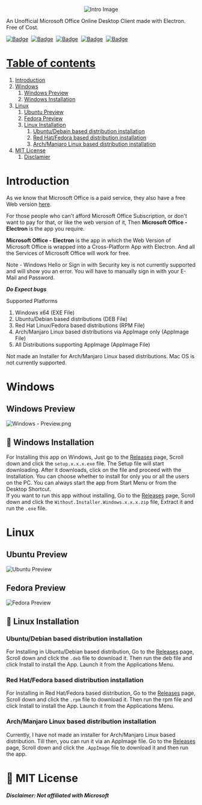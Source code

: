<p style="text-align: center"><img src="https://github.com/agam778/Microsoft-Office-Electron/blob/main/Intro%20Image.png?raw=true" alt="Intro Image"></p>

An Unofficial Microsoft Office Online Desktop Client made with Electron. Free of Cost.

<a href="https://bit.ly/agamtechtricks">![Badge](https://img.shields.io/badge/Made%20With%20♥-by%20Agam-orange?style=for-the-badge)</a>&nbsp;&nbsp;<a href="https://electronjs.org">![Badge](https://img.shields.io/badge/Developed%20With-Electron-red?logo=Electron&logoColor=white&style=for-the-badge)</a>&nbsp;&nbsp;<a href="https://github.com/agam778/Microsoft-Office-Electron/blob/main/license.txt">![Badge](https://img.shields.io/github/license/agam778/Microsoft-Office-Electron?style=for-the-badge)</a>&nbsp;&nbsp;<a href="https://github.com/agam778/Microsoft-Office-Electron/releases/">![Badge](https://img.shields.io/github/v/release/agam778/Microsoft-Office-Electron?label=Release&logo=github&style=for-the-badge&color=blue)</a>&nbsp;&nbsp;<a href="https://github.com/agam778/Microsoft-Office-Electron/releases/">![Badge](https://img.shields.io/github/downloads/agam778/Microsoft-Office-Electron/total?label=Downloads&style=for-the-badge)

# Table of contents

1. [Introduction](#Introduction)
2. [Windows](#Windows)
    1. [Windows Preview](#windows-preview)
    2. [Windows Installation](#-windows-installation)
3. [Linux](#linux)
    1. [Ubuntu Preview](#ubuntu-preview)
    2. [Fedora Preview](#fedora-preview)
    3. [Linux Installation](#-linux-installation)
        1. [Ubuntu/Debain based distribution installation](#ubuntudebian-based-distribution-installation)
        2. [Red Hat/Fedora based distribution installation](#red-hatfedora-based-distribution-installation)
        3. [Arch/Manjaro Linux based distribution installation](#archmanjaro-linux-based-distribution-installation)
4. [MIT License](#-mit-license)
    1. [Disclamier](#disclaimer-not-affiliated-with-microsoft)

# Introduction

As we know that Microsoft Office is a paid service, they also have a free Web version [here](https://office.com).

For those people who can't afford Microsoft Office Subscription, or don't want to pay for that, or like the web version of it, Then **Microsoft Office - Electron** is the app you require.

**Microsoft Office - Electron** is the app in which the Web Version of Microsoft Office is wrapped into a Cross-Platform App with Electron. And all the Services of Microsoft Office will work for free.

Note - Windows Hello or Sign in with Security key is not currently supported and will show you an error. You will have to manually sign in with your E-Mail and Password.

***Do Expect bugs***

Supported Platforms
1. Windows x64 (EXE File)
2. Ubuntu/Debian based distributions (DEB File)
3. Red Hat Linux/Fedora based distributions (RPM File)
4. Arch/Manjaro Linux based distributions via AppImage only (AppImage File)
5. All Distributions supporting AppImage (AppImage File)

Not made an Installer for Arch/Manjaro Linux based distributions.
Mac OS is not currently supported.

# Windows
## Windows Preview

![Windows - Preview.png](https://github.com/agam778/Microsoft-Office-Electron/blob/main/Preview/Windows%20Preview.png?raw=true)

## 📀 Windows Installation
For Installing this app on Windows, Just go to the [Releases](https://github.com/agam778/Microsoft-Office-Electron/releases) page, Scroll down and click the  `setup.x.x.x.exe` file. The Setup file will start downloading. After it downloads, click on the file and proceed with the Installation. You can choose whether to install for only you or all the users on the PC. You can always start the app from Start Menu or from the Desktop Shortcut.<br />
If you want to run this app without installing, Go to the [Releases](https://github.com/agam778/Microsoft-Office-Electron/releases) page, Scroll down and click the `Without.Installer.Windows.x.x.x.zip` file, Extract it and run the `.exe` file.
# Linux
## Ubuntu Preview
![Ubuntu Preview](https://github.com/agam778/Microsoft-Office-Electron/blob/main/Preview/Ubuntu%20Preview.png?raw=true)

## Fedora Preview
![Fedora Preview](https://raw.githubusercontent.com/agam778/Microsoft-Office-Electron/main/Preview/Fedora%20Preview.png)

## 📀 Linux Installation
### Ubuntu/Debian based distribution installation
For Installing in Ubuntu/Debian based distribution, Go to the [Releases](https://github.com/agam778/Microsoft-Office-Electron/releases) page, Scroll down and click the `.deb` file to download it. Then run the deb file and click Install to install the App. Launch it from the Applications Menu.

### Red Hat/Fedora based distribution installation
For Installing in Red Hat/Fedora based distribution, Go to the [Releases](https://github.com/agam778/Microsoft-Office-Electron/releases) page, Scroll down and click the `.rpm` file to download it. Then run the rpm file and click Install to install the App. Launch it from the Applications Menu.

### Arch/Manjaro Linux based distribution installation
Currently, I have not made an installer for Arch/Manjaro Linux based distribution. Till then, you can run it via an AppImage file. Go to the [Releases](https://github.com/agam778/Microsoft-Office-Electron/releases) page, Scroll down and click the `.AppImage` file to download it and then run the app.

# 📜 MIT License
#### *Disclaimer: Not affiliated with Microsoft*
